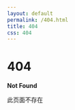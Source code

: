 ```yaml
---
layout: default
permalink: /404.html
title: 404
css: 404
---
```


<div class="container">
  <h1>404</h1>
  <p><strong>Not Found</strong></p>
  <p>此页面不存在</p>
</div>